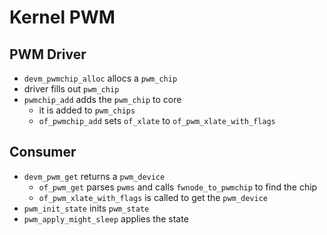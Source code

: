 Kernel PWM
==========

## PWM Driver

- `devm_pwmchip_alloc` allocs a `pwm_chip`
- driver fills out `pwm_chip`
- `pwmchip_add` adds the `pwm_chip` to core
  - it is added to `pwm_chips`
  - `of_pwmchip_add` sets `of_xlate` to `of_pwm_xlate_with_flags`

## Consumer

- `devm_pwm_get` returns a `pwm_device`
  - `of_pwm_get` parses `pwms` and calls `fwnode_to_pwmchip` to find the chip
  - `of_pwm_xlate_with_flags` is called to get the `pwm_device`
- `pwm_init_state` inits `pwm_state`
- `pwm_apply_might_sleep` applies the state
